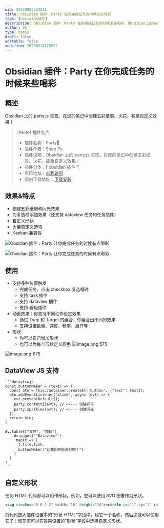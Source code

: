 ```yaml
---
uid: 20230822234211
title: Obsidian 插件：Party 在你完成任务的时候来些喝彩
tags: [obsidian插件]
description: Obsidian 插件：Party 在你完成任务的时候来些喝彩，Obsidian上的party.js实现。在您的笔记中创建五彩纸屑、火花，甚至自定义效果！
author: OS
type: basic
draft: false
editable: false
modified: 20230918173522
---
```


# Obsidian 插件：Party 在你完成任务的时候来些喝彩

## 概述

Obsidian 上的 party.js 实现。在您的笔记中创建五彩纸屑、火花，甚至自定义效果！

> [!Note] 插件名片
> - 插件名称：Party🎉
> - 插件作者：Shap Po
> - 插件说明：Obsidian 上的 party.js 实现。在您的笔记中创建五彩纸屑、火花，甚至自定义效果！
> - 插件分类：['obsidian 插件 ']
> - 项目地址：[点我访问](https://github.com/shap-po/obsidian-party)
> - 国内下载地址：[下载安装](https://pkmer.cn/products/plugin/pluginMarket/?obsidian-party)

## 效果&特点

- 创建五彩纸屑和闪光效果
- 为复选框添加效果（还支持 dataview 任务和任务插件）
- 自定义形状
- 大量自定义选项
- Kanban 兼容性

![Obsidian 插件：Party 让你完成任务的时候有点喝彩](https://cdn.pkmer.cn/images/234.gif!pkmer)

![Obsidian 插件：Party 让你完成任务的时候有点喝彩](https://cdn.pkmer.cn/images/234.gif!pkmer)

## 使用

- 支持多种位置触发
	- 完成任务，点击 checkbox 复选框时
	- 支持 task 插件
	- 支持 dataview 插件
	- 支持 看板插件
- 动画效果：你支持不同动作设定效果
	- 通过 Tyep 和 Target 的组合，你组合出不同的效果
	- 支持设置数量、速度、频率、展开等
- 形状
	- 你可以自己增加形状
	- 也可以为每个形状定义颜色
![image.png|575](https://cdn.pkmer.cn/images/20230918172608.png!pkmer)

![image.png|675](https://cdn.pkmer.cn/images/20230918172617.png!pkmer)

## DataView JS 支持

````
```dataviewjs
const buttonMaker = (text) => {
  const btn = this.container.createEl('button', {"text": text});
  btn.addEventListener('click', async (evt) => {
    evt.preventDefault();
    party.confetti(evt); // <---- 创建彩带
    party.sparkles(evt); // <---- 创建闪光
  });
  return btn;
}

dv.table(["文件", "按钮"],
	dv.pages('"Dataview"')
    .map(t => [
      t.file.link,
      buttonMaker("让我们开始派对吧！")
    ]
  )
)
```
````

## 自定义形状

任何 HTML 代码都可以用作形状。例如，您可以使用 SVG 图像作为形状。

```html
<svg viewBox="0 0 2 2" width="10" height="10"><circle cx="1" cy="1" r="1"/></svg>
```

将代码放入插件设置中的“形状 HTML”字段中，给它一个名称，然后您就可以使用它了！现在您可以在效果设置的“形状”字段中选择自定义形状。
